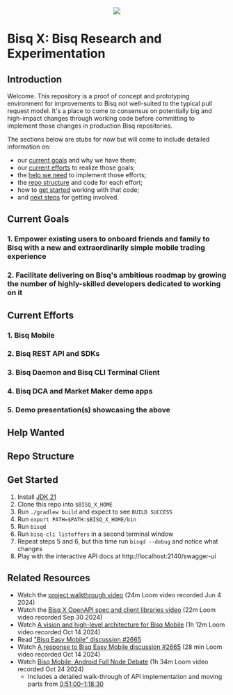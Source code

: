 ​
<p align="center">
  <img src="https://bisq.network/images/bisq-logo.svg"/>
</p>

# Bisq X: Bisq Research and Experimentation

## Introduction

Welcome. This repository is a proof of concept and prototyping environment for improvements to Bisq not well-suited to the typical pull request model. It's a place to come to consensus on potentially big and high-impact changes through working code before committing to implement those changes in production Bisq repositories.

The sections below are stubs for now but will come to include detailed information on:

- our [current goals](#current-goals) and why we have them;
- our [current efforts](#current-efforts) to realize those goals;
- the [help we need](#help-wanted) to implement those efforts;
- the [repo structure](#repo-structure) and code for each effort;
- how to [get started](#get-started) working with that code;
- and [next steps](#next-steps) for getting involved.

## Current Goals

### 1. Empower existing users to onboard friends and family to Bisq with a new and extraordinarily simple mobile trading experience

### 2. Facilitate delivering on Bisq's ambitious roadmap by growing the number of highly-skilled developers dedicated to working on it

## Current Efforts

### 1. Bisq Mobile

### 2. Bisq REST API and SDKs

### 3. Bisq Daemon and Bisq CLI Terminal Client

### 4. Bisq DCA and Market Maker demo apps

### 5. Demo presentation(s) showcasing the above

## Help Wanted

## Repo Structure

## Get Started

1. Install [JDK 21](https://www.oracle.com/java/technologies/downloads/#java21)
2. Clone this repo into `$BISQ_X_HOME`
3. Run `./gradlew build` and expect to see `BUILD SUCCESS`
4. Run `export PATH=$PATH:$BISQ_X_HOME/bin`
5. Run `bisqd`
6. Run `bisq-cli listoffers` in a second terminal window
7. Repeat steps 5 and 6, but this time run `bisqd --debug` and notice what changes
8. Play with the interactive API docs at  http://localhost:2140/swagger-ui

## Related Resources

- Watch the [project walkthrough video](https://www.loom.com/share/37469ec1857140fdb3f638dbea7dd22b) (24m Loom video recorded Jun 4 2024)
- Watch the [Bisq X OpenAPI spec and client libraries video](https://www.loom.com/share/dccd603dd6d140398d40fd6fe868bb63) (22m Loom video recorded Sep 30 2024)
- Watch [A vision and high-level architecture for Bisq Mobile](https://www.loom.com/share/a35dd2b3aa92428e8c7de6461f3cdffb) (1h 12m Loom video recorded Oct 14 2024)
- Read ["Bisq Easy Mobile" discussion #2665](https://github.com/bisq-network/bisq2/discussions/2665)
- Watch [A response to Bisq Easy Mobile discussion #2665](https://www.loom.com/share/f76555e470dd449593da7b9057b7a745) (28 min Loom video recorded Oct 14 2024)
- Watch [Bisq Mobile: Android Full Node Debate](https://www.loom.com/share/f5001f311c964b3d9d44b46831ca7d3d) (1h 34m Loom video recorded Oct 24 2024)
    - Includes a detailed walk-through of API implementation and moving parts from [0:51:00–1:18:30](https://www.loom.com/share/f5001f311c964b3d9d44b46831ca7d3d?t=3060)
